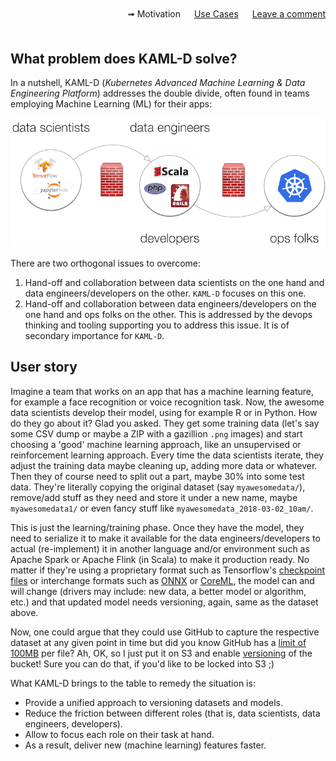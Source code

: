 <div style="text-align:right; margin-bottom:50px;" width="90%">
  &#10143; Motivation &#12288;
  <a href="use-cases">Use Cases</a> &#12288;
  <a href="https://github.com/kaml-d/design/issues/new">Leave a comment</a>
</div>

## What problem does KAML-D solve?

In a nutshell, KAML-D (*Kubernetes Advanced Machine Learning & Data Engineering Platform*) addresses the double divide, often found in teams employing Machine Learning (ML) for their apps:

![ML double divide](img/ml-dd.png)

There are two orthogonal issues to overcome:

1. Hand-off and collaboration between data scientists on the one hand and data engineers/developers on the other. `KAML-D` focuses on this one.
1. Hand-off and collaboration between data engineers/developers on the one hand and ops folks on the other. This is addressed by the devops thinking and tooling supporting you to address this issue. It is of secondary importance for `KAML-D`.

## User story

Imagine a team that works on an app that has a machine learning feature, for example a face recognition or voice recognition task. Now, the awesome data scientists develop their model, using for example R or in Python. How do they go about it? Glad you asked. They get some training data (let's say some CSV dump or maybe a ZIP with a gazillion `.png` images) and start choosing a 'good' machine learning approach, like an unsupervised or reinforcement learning approach. Every time the data scientists iterate, they adjust the training data maybe cleaning up, adding more data or whatever. Then they of course need to split out a part, maybe 30% into some test data. They're literally copying the original dataset (say `myawesomedata/`), remove/add stuff as they need and store it under a new name, maybe `myawesomedata1/` or even fancy stuff like `myawesomedata_2018-03-02_10am/`. 

This is just the learning/training phase. Once they have the model, they need to serialize it to make it available for the data engineers/developers to actual (re-implement) it in another language and/or environment such as Apache Spark or Apache Flink (in Scala) to make it production ready. No matter if they're using a proprietary format such as Tensorflow's [checkpoint files](https://www.tensorflow.org/programmers_guide/saved_model) or interchange formats such as [ONNX](https://onnx.ai/) or [CoreML](https://developer.apple.com/documentation/coreml), the model can and will change (drivers may include: new data, a better model or algorithm, etc.) and that updated model needs versioning, again, same as the dataset above.

Now, one could argue that they could use GitHub to capture the respective dataset at any given point in time but did you know GitHub has a [limit of 100MB](https://help.github.com/articles/what-is-my-disk-quota/) per file? Ah, OK, so I just put it on S3 and enable [versioning](https://docs.aws.amazon.com/AmazonS3/latest/dev/Versioning.html) of the bucket! Sure you can do that, if you'd like to be locked into S3 ;)

What KAML-D brings to the table to remedy the situation is:

- Provide a unified approach to versioning datasets and models.
- Reduce the friction between different roles (that is, data scientists, data engineers, developers).
- Allow to focus each role on their task at hand.
- As a result, deliver new (machine learning) features faster.